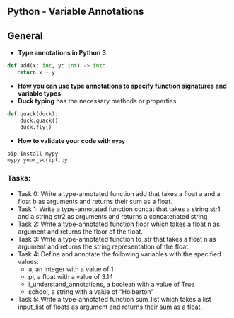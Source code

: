 ## Python - Variable Annotations
## General

- **Type annotations in Python 3**  
 ```python
 def add(x: int, y: int) -> int:
    return x + y
```
- **How you can use type annotations to specify function signatures and variable types**
- **Duck typing**
has the necessary methods or properties
```python
def quack(duck):
    duck.quack()
    duck.fly()
```
- **How to validate your code with `mypy`**
``` python
pip install mypy
mypy your_script.py
```

### Tasks:
- Task 0:  Write a type-annotated function add that takes a float a and a float b as arguments and returns their sum as a float.
- Task 1:  Write a type-annotated function concat that takes a string str1 and a string str2 as arguments and returns a concatenated string
- Task 2:  Write a type-annotated function floor which takes a float n as argument and returns the floor of the float.
- Task 3:  Write a type-annotated function to_str that takes a float n as argument and returns the string representation of the float.
- Task 4:  Define and annotate the following variables with the specified values:
    - a, an integer with a value of 1
    - pi, a float with a value of 3.14
    - i_understand_annotations, a boolean with a value of True
    - school, a string with a value of “Holberton"
- Task 5:  Write a type-annotated function sum_list which takes a list input_list of floats as argument and returns their sum as a float.